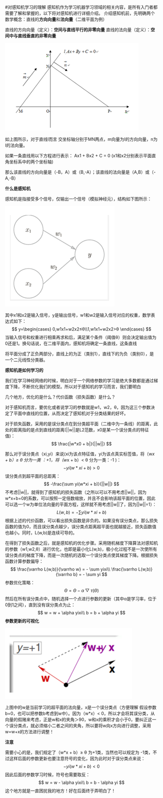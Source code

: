 #对感知机学习的理解
感知机作为学习机器学习领域的相关内容，是所有入门者都需要了解和掌握的，以下将对感知机进行详细介绍。
介绍感知机前，先明确两个数学概念：直线的**方向向量**和**法向量**（二维平面为例）

直线的方向向量（定义）：**空间与直线平行的非零向量**
直线的法向量（定义）：**空间中与直线垂直的非零向量**


![image-20200703145922085](https://github.com/Aragron-moon/MachineLearning/blob/master/StasticticsML/picture1.png)

如上图所示，对于直线l而言 交坐标轴分别于MN两点，m向量为l的方向向量，n为l的法向量。

如果一条直线用以下方程进行表示：
Ax1 + Bx2 + C = 0 (x1和x2分别表示平面直角坐标系中的两个坐标轴)

那么该直线的方向向量是（-B，A）或（B,-A）；该直线的法向量是（A,B）或（-A,-B）

**什么是感知机**

感知机是指接受多个信号，仅输出一个信号（模拟神经元），结构如下图所示：

![image-20200703154728601](https://github.com/Aragron-moon/MachineLearning/blob/master/StasticticsML/picture2.png)

其中x1和x2是输入信号，y是输出信号，w1和w2是输入信号对应的权重，数学表达式如下：
$$
y=\begin{cases} 0,w1x1+w2x2≤θ\\1,w1x1+w2x2>θ \end{cases}
$$
当输入信号和权重进行相乘再求和后，满足某个条件（阈值θ）则会决定输出值为0还是1。换句话说，在二维平面内，感知机将确定一条直线，这条直线

将平面分成了正负两部分，直线上的为正（类别1），直线下的为负（类别0），是一个二元线性分类器。

**感知机是如何学习的**

我们在学习神经网络的时候，明白对于一个网络参数的学习是绝大多数都是通过梯度下降，不断优化我们的模型。所以对于感知机的学习而言，我们要明白

几个地方，优化的是什么？代价函数（损失函数）是什么？

对于感知机而言，要优化或者说学习的参数就是w1，w2，θ，因为这三个参数决定了平面中直线的位置，从而决定了感知机对于分类结果的好坏。

对于损失函数，采用的是误分类点在到分类超平面（二维中为一条线）的距离，此处的距离指的是点到直线的距离(||w||是L2范数，x0是某一个误分类点的特征值)：
$$
\frac{|w*x0 + b|}{||w||}
$$

那么对于误分类点（xi,yi）来说(xi为该点特征值，yi为该点真实标签值，将（w*x + b）≥ θ 分为一类 ：+1，将（w*x + b）< θ 分为一类：-1 )：
$$
-yi(w*xi + b) > 0
$$
误分类点到超平面的总距离：
$$
-\frac{\sum yi(w*xi + b)}{||w||}
$$
不考虑||w||，就得到了感知机的损失函数（之所以可以不用考虑||w||，因为w*x+b=0的系数，可以按照一定倍数缩放，并且不会影响该超平面的位置，因此可以选一个w为单位法向量的平面方程，这样就不用考虑||w||了，因为||w||=1）：
$$
L(w,b)=-\sum yi(w*xi + b)
$$
根据上述的代价函数，可以看出损失函数是非负的。如果没有误分类点，那么损失函数的值为0，而且误分类点越少，误分类点距离超平面也就越接近，损失函数值也越小。同时，L(w,b)是连续可导的。

在得到了损失函数之后，就是感知机的优化步骤。采用随机梯度下降算法对感知机的参数（w1,w2,θ）进行优化，也即是最小化L(w,b)，极小化过程不是一次使所有误分类点的梯度下降，而是一次随机的选取一个误分类点使其梯度下降。根据损失函数计算参数偏导：
$$
\frac{\varrho L(w,b)}{\varrho w} = - \sum yixi\\
\frac{\varrho L(w,b)}{\varrho b} = - \sum yi
$$
参数优化策略：
$$
\Theta = \Theta - \alpha \bigtriangledown \tau(\Theta)
$$
然后在所有误分类点中，随机选择一个点进行参数的更新（其中α是学习率，位于0到1之间），直到没有误分类点为止：
$$
w = w + \alpha yixi\\
b = b + \alpha yi
$$
**参数更新的可视化**

![1596430609(1)](https://github.com/Aragron-moon/MachineLearning/blob/master/StasticticsML/picture3.png)

上图中的w是当前学习的超平面的法向量，x是一个误分类点（方便理解 假设参数b=0，也可以把参数b考虑到w中）。因为（w*x）< 0，所以才会将其误分类，从向量的假赌来考虑，正是w和x的夹角＞90，w和x的乘积才会小于0，要纠正这一个误分类点，就必须缩小二者之间的夹角，所以要将w向x方向进行调整，采用w=w+x的方法进行调整！



**注意**

需要小心的是，我们规定了（w*x + b）≥ θ 为+1类，当然也可以规定为 -1类，不过这样后面的参数更新也要注意符号的变化，因为此时对于误分类点来说：
$$
-yi(w*xi + b) < 0
$$
因此后面的参数学习时候，符号也需要取反：
$$
w = w - \alpha yixi\\
b = b - \alpha yi
$$
这个地方就是一直困扰我的地方！好在后面终于弄明白了！